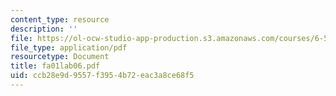 ```yaml
---
content_type: resource
description: ''
file: https://ol-ocw-studio-app-production.s3.amazonaws.com/courses/6-542j-laboratory-on-the-physiology-acoustics-and-perception-of-speech-fall-2005/ccb28e9d9557f3954b72eac3a8ce68f5_fa01lab06.pdf
file_type: application/pdf
resourcetype: Document
title: fa01lab06.pdf
uid: ccb28e9d-9557-f395-4b72-eac3a8ce68f5
---
```

